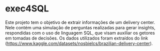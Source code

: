 # exec4SQL
 
Este projeto tem o objetivo de extrair informações de um delivery center. Nele contém uma simulação de perguntas realizadas para gerar insights, respondidas com o uso de linguagem SQL, que visam auxiliar os getores em tomadas de decisões. Os dados utilizados foram extraídos do link (https://www.kaggle.com/datasets/nosbielcs/brazilian-delivery-center). 
